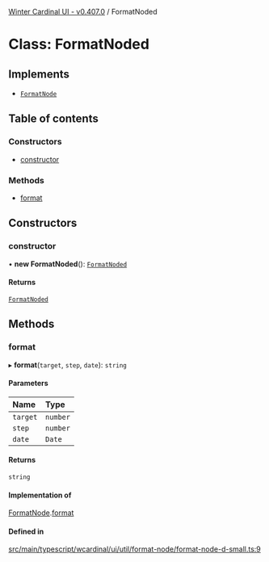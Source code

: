 [Winter Cardinal UI - v0.407.0](../index.md) / FormatNoded

# Class: FormatNoded

## Implements

- [`FormatNode`](../interfaces/FormatNode.md)

## Table of contents

### Constructors

- [constructor](FormatNoded-1.md#constructor)

### Methods

- [format](FormatNoded-1.md#format)

## Constructors

### constructor

• **new FormatNoded**(): [`FormatNoded`](FormatNoded-1.md)

#### Returns

[`FormatNoded`](FormatNoded-1.md)

## Methods

### format

▸ **format**(`target`, `step`, `date`): `string`

#### Parameters

| Name | Type |
| :------ | :------ |
| `target` | `number` |
| `step` | `number` |
| `date` | `Date` |

#### Returns

`string`

#### Implementation of

[FormatNode](../interfaces/FormatNode.md).[format](../interfaces/FormatNode.md#format)

#### Defined in

[src/main/typescript/wcardinal/ui/util/format-node/format-node-d-small.ts:9](https://github.com/winter-cardinal/winter-cardinal-ui/blob/v0.407.0/src/main/typescript/wcardinal/ui/util/format-node/format-node-d-small.ts#L9)

